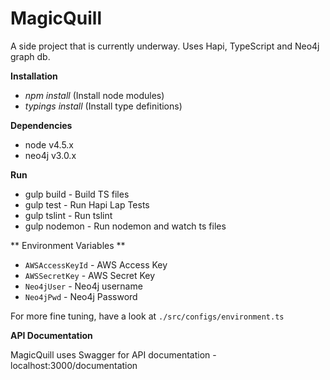 # MagicQuill
A side project that is currently underway. Uses Hapi, TypeScript and Neo4j graph db. 

**Installation**

* *npm install* (Install node modules)
* *typings install* (Install type definitions)

**Dependencies**

* node v4.5.x
* neo4j v3.0.x

**Run**

* gulp build - Build TS files
* gulp test - Run Hapi Lap Tests
* gulp tslint - Run tslint
* gulp nodemon - Run nodemon and watch ts files

** Environment Variables **
* `AWSAccessKeyId` - AWS Access Key
* `AWSSecretKey` - AWS Secret Key
* `Neo4jUser` - Neo4j username
* `Neo4jPwd` - Neo4j Password

For more fine tuning, have a look at `./src/configs/environment.ts`

**API Documentation**

MagicQuill uses Swagger for API documentation - localhost:3000/documentation


